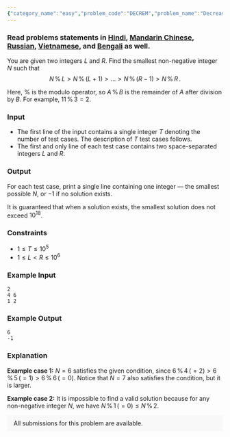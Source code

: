 ```yaml
---
{"category_name":"easy","problem_code":"DECREM","problem_name":"Decreasing Srrnmieeda","problemComponents":{"constraints":"","constraintsState":false,"subtasks":"","subtasksState":false,"inputFormat":"","inputFormatState":false,"outputFormat":"","outputFormatState":false,"sampleTestCases":{"0":{"id":1,"input":"2\r\n4 6\r\n1 2","output":"6\r\n-1","explanation":"**Example case 1:** $N = 6$ satisfies the given condition, since $6 \\,\\%\\, 4 \\,(= 2) \\gt 6 \\,\\%\\, 5 \\,(= 1) \\gt 6 \\,\\%\\, 6 \\,(= 0)$. Notice that $N = 7$ also satisfies the condition, but it is larger.\r\n\r\n**Example case 2:** It is impossible to find a valid solution because for any non-negative integer $N$, we have $N \\,\\%\\, 1 \\,(= 0) \\le N \\,\\%\\, 2$.","isDeleted":false}}},"video_editorial_url":"https://youtu.be/Q_UX3Yrw-Bs","languages_supported":{"0":"CPP14","1":"C","2":"JAVA","3":"PYTH 3.6","4":"CPP17","5":"PYTH","6":"PYP3","7":"CS2","8":"ADA","9":"PYPY","10":"TEXT","11":"PAS fpc","12":"NODEJS","13":"RUBY","14":"PHP","15":"GO","16":"HASK","17":"TCL","18":"PERL","19":"SCALA","20":"LUA","21":"kotlin","22":"BASH","23":"JS","24":"LISP sbcl","25":"rust","26":"PAS gpc","27":"BF","28":"CLOJ","29":"R","30":"D","31":"CAML","32":"FORT","33":"ASM","34":"swift","35":"FS","36":"WSPC","37":"LISP clisp","38":"SQL","39":"SCM guile","40":"PERL6","41":"ERL","42":"CLPS","43":"ICK","44":"NICE","45":"PRLG","46":"ICON","47":"COB","48":"SCM chicken","49":"PIKE","50":"SCM qobi","51":"ST","52":"SQLQ","53":"NEM"},"max_timelimit":1,"source_sizelimit":50000,"problem_author":"sjshohag","problem_tester":"","date_added":"5-10-2020","tags":{"0":"cook123","1":"easy","2":"pigeonhole","3":"psychik","4":"sjshohag","5":"sjshohag"},"problem_difficulty_level":"Easy","best_tag":"","editorial_url":"https://discuss.codechef.com/problems/DECREM","time":{"view_start_date":1104528600,"submit_start_date":1104528600,"visible_start_date":1104528600,"end_date":1735669800},"is_direct_submittable":false,"problemDiscussURL":"https://discuss.codechef.com/search?q=DECREM","is_proctored":false,"visitedContests":{},"layout":"problem"}
---
```

### Read problems statements in [Hindi](https://www.codechef.com/download/translated/COOK123/hindi/DECREM.pdf), [Mandarin Chinese](https://www.codechef.com/download/translated/COOK123/mandarin/DECREM.pdf), [Russian](https://www.codechef.com/download/translated/COOK123/russian/DECREM.pdf), [Vietnamese](https://www.codechef.com/download/translated/COOK123/vietnamese/DECREM.pdf), and [Bengali](https://www.codechef.com/download/translated/COOK123/bengali/DECREM.pdf) as well.

You are given two integers $L$ and $R$. Find the smallest non-negative integer $N$ such that
$$N \,\%\, L \gt N \,\%\, (L + 1) \gt \ldots \gt N \,\%\, (R - 1) \gt N \,\%\, R \,.$$

Here, $\%$ is the modulo operator, so $A \,\%\, B$ is the remainder of $A$ after division by $B$. For example, $11 \,\%\, 3 = 2$.

### Input
- The first line of the input contains a single integer $T$ denoting the number of test cases. The description of $T$ test cases follows.
- The first and only line of each test case contains two space-separated integers $L$ and $R$.

### Output
For each test case, print a single line containing one integer ― the smallest possible $N$, or $-1$ if no solution exists.

It is guaranteed that when a solution exists, the smallest solution does not exceed $10^{18}$.

### Constraints
- $1 \le T \le 10^5$
- $1 \le L \lt R \le 10^6$

### Example Input
```
2
4 6
1 2
```
### Example Output
```
6
-1
```

### Explanation
**Example case 1:** $N = 6$ satisfies the given condition, since $6 \,\%\, 4 \,(= 2) \gt 6 \,\%\, 5 \,(= 1) \gt 6 \,\%\, 6 \,(= 0)$. Notice that $N = 7$ also satisfies the condition, but it is larger.

**Example case 2:** It is impossible to find a valid solution because for any non-negative integer $N$, we have $N \,\%\, 1 \,(= 0) \le N \,\%\, 2$.

<aside style='background: #f8f8f8;padding: 10px 15px;'><div>All submissions for this problem are available.</div></aside>